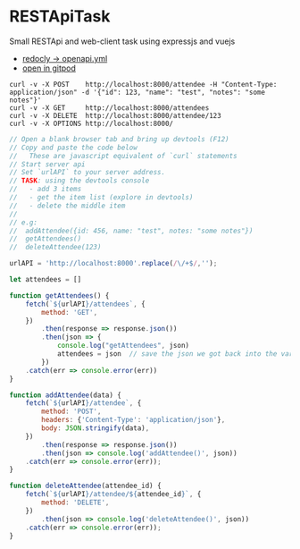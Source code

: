 # RESTApiTask
Small RESTApi and web-client task using expressjs and vuejs

* [redocly -> openapi.yml](https://redocly.github.io/redoc/?url=https://raw.githubusercontent.com/calaldees/RESTApiTask/main/openapi.yaml)
* [open in gitpod](https://gitpod.io#https://github.com/calaldees/RESTApiTask)


```
curl -v -X POST    http://localhost:8000/attendee -H "Content-Type: application/json" -d '{"id": 123, "name": "test", "notes": "some notes"}'
curl -v -X GET     http://localhost:8000/attendees
curl -v -X DELETE  http://localhost:8000/attendee/123
curl -v -X OPTIONS http://localhost:8000/
```


```javascript
// Open a blank browser tab and bring up devtools (F12)
// Copy and paste the code below
//   These are javascript equivalent of `curl` statements
// Start server api
// Set `urlAPI` to your server address.
// TASK: using the devtools console
//   - add 3 items
//   - get the item list (explore in devtools)
//   - delete the middle item
//
// e.g:
//  addAttendee({id: 456, name: "test", notes: "some notes"})
//  getAttendees()
//  deleteAttendee(123)

urlAPI = 'http://localhost:8000'.replace(/\/+$/,'');

let attendees = []

function getAttendees() {
    fetch(`${urlAPI}/attendees`, {
        method: 'GET',
    })
        .then(response => response.json())
        .then(json => {
            console.log("getAttendees", json)
            attendees = json  // save the json we got back into the variable `attendees`
        })
    .catch(err => console.error(err))
}

function addAttendee(data) {
    fetch(`${urlAPI}/attendee`, {
        method: 'POST',
        headers: {'Content-Type': 'application/json'},
        body: JSON.stringify(data),
    })
        .then(response => response.json())
        .then(json => console.log('addAttendee()', json))
    .catch(err => console.error(err));
}

function deleteAttendee(attendee_id) {
    fetch(`${urlAPI}/attendee/${attendee_id}`, {
        method: 'DELETE',
    })
        .then(json => console.log('deleteAttendee()', json))
    .catch(err => console.error(err));
}
```